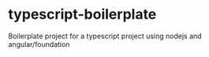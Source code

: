typescript-boilerplate
======================

Boilerplate project for a typescript project using nodejs and angular/foundation
